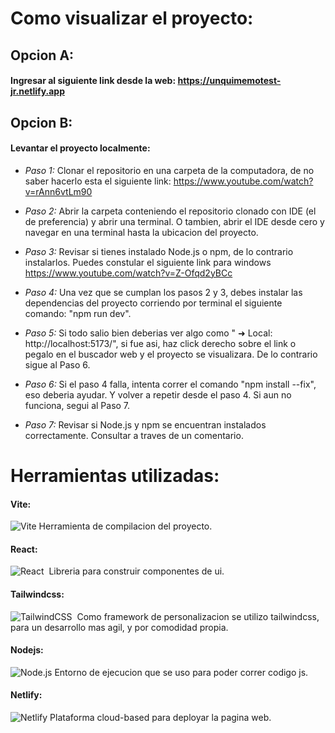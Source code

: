 # Como visualizar el proyecto:

## Opcion A:
#### Ingresar al siguiente link desde la web: https://unquimemotest-jr.netlify.app

## Opcion B:
#### Levantar el proyecto localmente:
- *Paso 1:* Clonar el repositorio en una carpeta de la computadora, de no saber hacerlo esta el siguiente link: https://www.youtube.com/watch?v=rAnn6vtLm90
  
- *Paso 2:* Abrir la carpeta conteniendo el repositorio clonado con IDE (el de preferencia) y abrir una terminal. O tambien, abrir el IDE desde cero y navegar en una terminal hasta la ubicacion del proyecto.

- *Paso 3:* Revisar si tienes instalado Node.js o npm, de lo contrario instalarlos. Puedes constular el siguiente link para windows https://www.youtube.com/watch?v=Z-Ofqd2yBCc
  
- *Paso 4:* Una vez que se cumplan los pasos 2 y 3, debes instalar las dependencias del proyecto corriendo por terminal el siguiente comando: "npm run dev".
  
- *Paso 5:* Si todo salio bien deberias ver algo como "   ➜  Local:   http://localhost:5173/", si fue asi, haz click derecho sobre el link o pegalo en el buscador web y el proyecto se visualizara. De lo contrario sigue al Paso 6.
  
- *Paso 6:* Si el paso 4 falla, intenta correr el comando "npm install --fix", eso deberia ayudar. Y volver a repetir desde el paso 4. Si aun no funciona, segui al Paso 7.
  
- *Paso 7:* Revisar si Node.js y npm se encuentran instalados correctamente. Consultar a traves de un comentario. 




# Herramientas utilizadas: 

#### Vite: 
![Vite](https://img.shields.io/badge/Vite-646CFF?style=for-the-badge&logo=vite&logoColor=white)
   Herramienta de compilacion del proyecto.
      
#### React:
![React](https://img.shields.io/badge/React-61DAFB?style=for-the-badge&logo=react&logoColor=black)&nbsp;
   Libreria para construir componentes de ui.
      
#### Tailwindcss:
![TailwindCSS](https://img.shields.io/badge/TailwindCSS-38B2AC?style=for-the-badge&logo=tailwindcss&logoColor=white)&nbsp;
   Como framework de personalizacion se utilizo tailwindcss, para un desarrollo mas agil, y por comodidad propia.

#### Nodejs:
![Node.js](https://img.shields.io/badge/Node.js-339933?style=for-the-badge&logo=node.js&logoColor=white)
   Entorno de ejecucion que se uso para poder correr codigo js.

#### Netlify:
![Netlify](https://img.shields.io/badge/Netlify-00C7B7.svg?style=for-the-badge&logo=netlify&logoColor=white)
  Plataforma cloud-based para deployar la pagina web.

